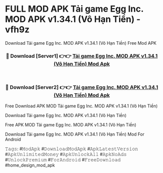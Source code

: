 # FULL MOD APK Tải game Egg Inc. MOD APK v1.34.1 (Vô Hạn Tiền) - vfh9z
Download Tải game Egg Inc. MOD APK v1.34.1 (Vô Hạn Tiền) Free Mod APK

<div align="center">
<h3>🔴 Download [Server1] 👉👉 <a href="https://apk-comot.site?title=Tải_game_Egg_Inc._MOD_APK_v1.34.1_(Vô_Hạn_Tiền)">Tải game Egg Inc. MOD APK v1.34.1 (Vô Hạn Tiền) Mod Apk</a></h3><br>

<h3>🔴 Download [Server2] 👉👉 <a href="https://apk-comot.site?title=Tải_game_Egg_Inc._MOD_APK_v1.34.1_(Vô_Hạn_Tiền)">Tải game Egg Inc. MOD APK v1.34.1 (Vô Hạn Tiền) Mod Apk</a></h3>
</div>


Free Download APK MOD Tải game Egg Inc. MOD APK v1.34.1 (Vô Hạn Tiền)

Download Tải game Egg Inc. MOD APK v1.34.1 (Vô Hạn Tiền) 

Free APK MOD Tải game Egg Inc. MOD APK v1.34.1 (Vô Hạn Tiền) 

Download Tải game Egg Inc. MOD APK v1.34.1 (Vô Hạn Tiền) Mod For Android

𝚃𝚊𝚐𝚜: #𝙼𝚘𝚍𝙰𝚙𝚔 #𝙳𝚘𝚠𝚗𝚕𝚘𝚊𝚍𝙼𝚘𝚍𝙰𝚙𝚔 #𝙰𝚙𝚔𝙻𝚊𝚝𝚎𝚜𝚝𝚅𝚎𝚛𝚜𝚒𝚘𝚗 #𝙰𝚙𝚔𝚄𝚗𝚕𝚒𝚖𝚒𝚝𝚎𝚍𝙼𝚘𝚗𝚎𝚢 #𝙰𝚙𝚔𝚄𝚗𝚕𝚘𝚌𝚔𝙰𝚕𝚕 #𝙰𝚙𝚔𝙽𝚘𝙰𝚍𝚜 #𝚄𝚗𝚕𝚘𝚌𝚔𝙿𝚛𝚎𝚖𝚒𝚞𝚖 #𝙵𝚘𝚛𝙰𝚗𝚍𝚛𝚘𝚒𝚍 #𝙵𝚛𝚎𝚎𝙳𝚘𝚠𝚗𝚕𝚘𝚊𝚍 #home_design_mod_apk
